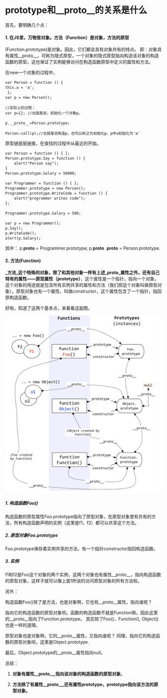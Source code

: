 # prototype和__proto__的关系是什么

首先，要明确几个点：

#### 1. 在JS里，万物皆对象。方法（Function）是对象，方法的原型

(Function.prototype)是对象。因此，它们都会具有对象共有的特点。
即：对象具有属性__proto__，可称为隐式原型，一个对象的隐式原型指向构造该对象的构造函数的原型，这也保证了实例能够访问在构造函数原型中定义的属性和方法。

在new一个对象的过程中，

```
var Person = function () {
this.a = 'a';
 };
var p = new Person();

//实际上的过程：
var p={}; //也就是说，初始化一个对象p。

p.__proto__=Person.prototype;

Person.call(p);//也就是说构造p，也可以称之为初始化p。p中a初始化为'a'

```

原型链层层链接，在查找的过程中从最近的开始。
```
var Person = function () { };
Person.prototype.Say = function () {
    alert("Person say");
}
Person.prototype.Salary = 50000;
 
var Programmer = function () { };
Programmer.prototype = new Person();
Programmer.prototype.WriteCode = function () {
    alert("programmer writes code");
};
 
Programmer.prototype.Salary = 500;
 
var p = new Programmer();
p.Say();
p.WriteCode();
alert(p.Salary);

```
其中：
p.__proto__ = Programmer.prototype;
p.__proto__ .__proto__  = Person.prototype.


#### 2. 方法(Function)

**_方法_这个特殊的对象，除了和其他对象一样有上述_proto_属性之外，还有自己特有的属性——原型属性（prototype）**，这个属性是一个指针，指向一个对象，这个对象的用途就是包含所有实例共享的属性和方法（我们把这个对象叫做原型对象）。原型对象也有一个属性，叫做constructor，这个属性包含了一个指针，指回原构造函数。

好啦，知道了这两个基本点，来看看这副图。

![](/image/1.1-1.png)

##### 1. 构造函数Foo()
构造函数的原型属性Foo.prototype指向了原型对象，在原型对象里有共有的方法，所有构造函数声明的实例（这里是f1，f2）都可以共享这个方法。

##### 2. 原型对象Foo.prototype
Foo.prototype保存着实例共享的方法，有一个指针constructor指回构造函数。

##### 3. 实例
f1和f2是Foo这个对象的两个实例，这两个对象也有属性__proto__，指向构造函数的原型对象，这样子就可以像上面1所说的访问原型对象的所有方法啦。

另外：

构造函数Foo()除了是方法，也是对象啊，它也有__proto__属性，指向谁呢？

指向它的构造函数的原型对象呗。函数的构造函数不就是Function嘛，因此这里的__proto__指向了Function.prototype。
其实除了Foo()，Function(), Object()也是一样的道理。

原型对象也是对象啊，它的__proto__属性，又指向谁呢？
同理，指向它的构造函数的原型对象呗。这里是Object.prototype.

最后，Object.prototype的__proto__属性指向null。

总结：
1. **对象有属性__proto__,指向该对象的构造函数的原型对象**。

2. **方法除了有属性__proto__,还有属性prototype，prototype指向该方法的原型对象。**